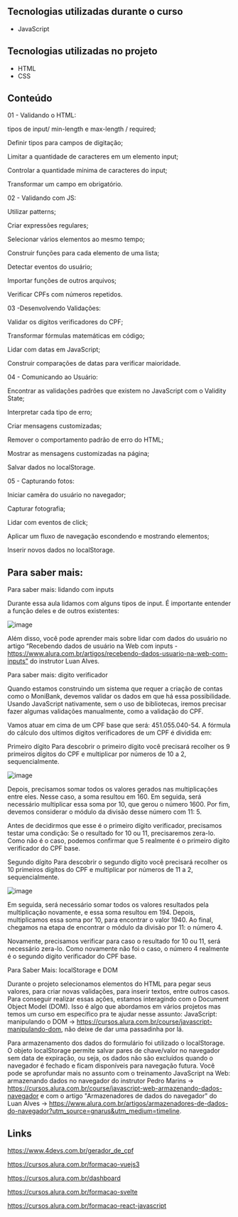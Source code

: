 

## Tecnologias utilizadas durante o curso
* JavaScript

## Tecnologias utilizadas no projeto
* HTML
* CSS


## Conteúdo
01 - Validando o HTML:

tipos de input/ min-length e max-length / required;

Definir tipos para campos de digitação;

Limitar a quantidade de caracteres em um elemento input;

Controlar a quantidade mínima de caracteres do input;

Transformar um campo em obrigatório.

02 - Validando com JS:

Utilizar patterns;

Criar expressões regulares;

Selecionar vários elementos ao mesmo tempo;

Construir funções para cada elemento de uma lista;

Detectar eventos do usuário;

Importar funções de outros arquivos;

Verificar CPFs com números repetidos.

03 -Desenvolvendo Validações:

Validar os dígitos verificadores do CPF;

Transformar fórmulas matemáticas em código;

Lidar com datas em JavaScript;

Construir comparações de datas para verificar maioridade.

04 - Comunicando ao Usuário:

Encontrar as validações padrões que existem no JavaScript com o Validity State;

Interpretar cada tipo de erro;

Criar mensagens customizadas;

Remover o comportamento padrão de erro do HTML;

Mostrar as mensagens customizadas na página;

Salvar dados no localStorage.

05 - Capturando fotos:

Iniciar camêra do usuário no navegador;

Capturar fotografia;

Lidar com eventos de click;

Aplicar um fluxo de navegação escondendo e mostrando elementos;

Inserir novos dados no localStorage.

## Para saber mais:

Para saber mais: lidando com inputs

Durante essa aula lidamos com alguns tipos de input. É importante entender a função deles e de outros existentes:

![image](https://user-images.githubusercontent.com/104031152/223828858-fb8c175f-d1e4-4f9a-85bc-2b791a0a99ac.png)

Além disso, você pode aprender mais sobre lidar com dados do usuário no artigo “Recebendo dados de usuário na Web com inputs - https://www.alura.com.br/artigos/recebendo-dados-usuario-na-web-com-inputs” do instrutor Luan Alves.

Para saber mais: digito verificador

Quando estamos construindo um sistema que requer a criação de contas como o MoniBank, devemos validar os dados em que há essa possibilidade. Usando JavaScript nativamente, sem o uso de bibliotecas, iremos precisar fazer algumas validações manualmente, como a validação do CPF.

Vamos atuar em cima de um CPF base que será: 451.055.040-54. A fórmula do cálculo dos ultimos digitos verificadores de um CPF é dividida em:

Primeiro dígito
Para descobrir o primeiro dígito você precisará recolher os 9 primeiros dígitos do CPF e multiplicar por números de 10 a 2, sequencialmente.

![image](https://user-images.githubusercontent.com/104031152/223851519-97bc729b-5d89-4d1a-9c70-c1ccc049030c.png)

Depois, precisamos somar todos os valores gerados nas multiplicações entre eles. Nesse caso, a soma resultou em 160. Em seguida, será necessário multiplicar essa soma por 10, que gerou o número 1600. Por fim, devemos considerar o módulo da divisão desse número com 11: 5.

Antes de decidirmos que esse é o primeiro dígito verificador, precisamos testar uma condição: Se o resultado for 10 ou 11, precisaremos zera-lo. Como não é o caso, podemos confirmar que 5 realmente é o primeiro dígito verificador do CPF base.

Segundo dígito
Para descobrir o segundo dígito você precisará recolher os 10 primeiros dígitos do CPF e multiplicar por números de 11 a 2, sequencialmente.

![image](https://user-images.githubusercontent.com/104031152/223851635-5e8d4186-5929-41c3-a5a1-4a08861757da.png)

Em seguida, será necessário somar todos os valores resultados pela multiplicação novamente, e essa soma resultou em 194. Depois, multiplicamos essa soma por 10, para encontrar o valor 1940. Ao final, chegamos na etapa de encontrar o módulo da divisão por 11: o número 4.

Novamente, precisamos verificar para caso o resultado for 10 ou 11, será necessário zera-lo. Como novamente não foi o caso, o número 4 realmente é o segundo dígito verificador do CPF base.

Para Saber Mais: localStorage e DOM

Durante o projeto selecionamos elementos do HTML para pegar seus valores, para criar novas validações, para inserir textos, entre outros casos. Para conseguir realizar essas ações, estamos interagindo com o Document Object Model (DOM). Isso é algo que abordamos em vários projetos mas temos um curso em específico pra te ajudar nesse assunto: JavaScript: manipulando o DOM -> https://cursos.alura.com.br/course/javascript-manipulando-dom, não deixe de dar uma passadinha por lá.

Para armazenamento dos dados do formulário foi utilizado o localStorage. O objeto localStorage permite salvar pares de chave/valor no navegador sem data de expiração, ou seja, os dados não são excluídos quando o navegador é fechado e ficam disponíveis para navegação futura. Você pode se aprofundar mais no assunto com o treinamento JavaScript na Web: armazenando dados no navegador do instrutor Pedro Marins -> https://cursos.alura.com.br/course/javascript-web-armazenando-dados-navegador e com o artigo "Armazenadores de dados do navegador" do Luan Alves -> https://www.alura.com.br/artigos/armazenadores-de-dados-do-navegador?utm_source=gnarus&utm_medium=timeline.

## Links
https://www.4devs.com.br/gerador_de_cpf 

https://cursos.alura.com.br/formacao-vuejs3

https://cursos.alura.com.br/dashboard

https://cursos.alura.com.br/formacao-svelte

https://cursos.alura.com.br/formacao-react-javascript 


